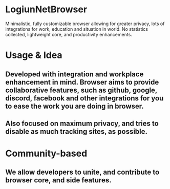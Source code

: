 # LogiunNetBrowser
Minimalistic, fully customizable browser allowing for greater privacy, lots of integrations for work, education and situation in world. No statistics collected, lightweight core, and productivity enhancements.

# Usage & Idea
## Developed with integration and workplace enhancement in mind. Browser aims to provide collaborative features, such as github, google, discord, facebook and other integrations for you to ease the work you are doing in browser.
## Also focused on maximum privacy, and tries to disable as much tracking sites, as possible.

# Community-based
## We allow developers to unite, and contribute to browser core, and side features.
